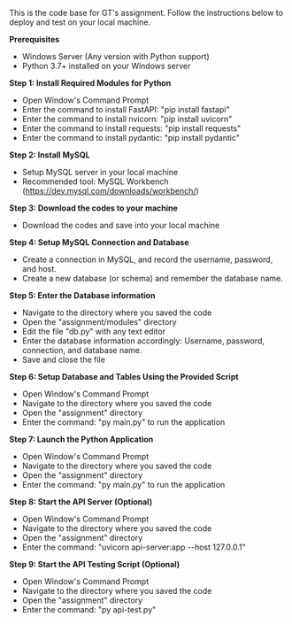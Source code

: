 This is the code base for GT's assignment. Follow the instructions below to deploy and test on your local machine.

**Prerequisites**
- Windows Server (Any version with Python support)
- Python 3.7+ installed on your Windows server

**Step 1: Install Required Modules for Python**
- Open Window's Command Prompt
- Enter the command to install FastAPI: "pip install fastapi"
- Enter the command to install nvicorn: "pip install uvicorn"
- Enter the command to install requests: "pip install requests"
- Enter the command to install pydantic: "pip install pydantic" 

**Step 2: Install MySQL**
- Setup MySQL server in your local machine
- Recommended tool: MySQL Workbench (https://dev.mysql.com/downloads/workbench/)

**Step 3: Download the codes to your machine**
- Download the codes and save into your local machine

**Step 4: Setup MySQL Connection and Database**
- Create a connection in MySQL, and record the username, password, and host.
- Create a new database (or schema) and remember the database name.

**Step 5: Enter the Database information**
- Navigate to the directory where you saved the code
- Open the "assignment/modules" directory
- Edit the file "db.py" with any text editor
- Enter the database information accordingly: Username, password, connection, and database name.
- Save and close the file

**Step 6: Setup Database and Tables Using the Provided Script**
- Open Window's Command Prompt
- Navigate to the directory where you saved the code
- Open the "assignment" directory
- Enter the command: "py main.py" to run the application

**Step 7: Launch the Python Application**
- Open Window's Command Prompt
- Navigate to the directory where you saved the code
- Open the "assignment" directory
- Enter the command: "py main.py" to run the application

**Step 8: Start the API Server (Optional)**
- Open Window's Command Prompt
- Navigate to the directory where you saved the code
- Open the "assignment" directory
- Enter the command: "uvicorn api-server:app --host 127.0.0.1"

**Step 9: Start the API Testing Script (Optional)**
- Open Window's Command Prompt
- Navigate to the directory where you saved the code
- Open the "assignment" directory
- Enter the command: "py api-test.py"
